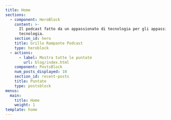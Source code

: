 ```yaml
---
title: Home
sections:
  - component: HeroBlock
    content: >-
      Il podcast fatto da un appassionato di tecnologia per gli appassionati di
      tecnologia.
    section_id: hero
    title: Grillo Rampante Podcast
    type: heroblock
  - actions:
      - label: Mostra tutte le puntate
        url: blog/index.html
    component: PostsBlock
    num_posts_displayed: 10
    section_id: recent-posts
    title: Puntate
    type: postsblock
menus:
  main:
    title: Home
    weight: 1
template: home
---
```


